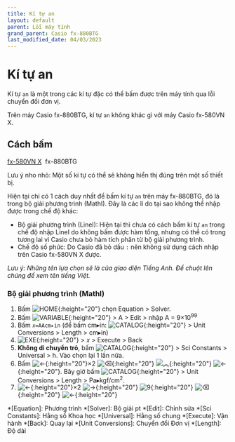 ```yaml
---
title: Kí tự an
layout: default
parent: Lỗi máy tính
grand_parent: Casio fx-880BTG
last_modified_date: 04/03/2023
---
```


# Kí tự an
Kí tự `an` là một trong các kí tự đặc có thể bấm được trên máy tính qua lỗi chuyển đổi đơn vị.

Trên máy Casio fx-880BTG, kí tự `an` không khác gì với máy Casio fx-580VN X.

## Cách bấm
[fx-580VN X](/thu-vien-ma-tran/docs/fx580vnx/loi-may-tinh/ki-tu-an.html#cách-bấm)&nbsp; fx-880BTG

Lưu ý nho nhỏ: Một số kí tự có thể sẽ không hiển thị đúng trên một số thiết bị.

Hiện tại chỉ có 1 cách duy nhất để bấm kí tự `an` trên máy fx-880BTG, đó là trong bộ giải phương trình (MathI). Đây là các lí do tại sao không thể nhập được trong chế độ khác:
- Bộ giải phương trình (LineI): Hiện tại thì chưa có cách bấm kí tự `an` trong chế độ nhập LineI do không bấm được hàm tổng, nhưng có thể có trong tương lai vì Casio chưa bỏ hàm tích phân từ bộ giải phương trình.
- Chế độ số phức: Do Casio đã bỏ dấu `:` nên không sử dụng cách nhập trên Casio fx-580VN X được.

*Lưu ý: Những tên lựa chọn sẽ là của giao diện Tiếng Anh. Để chuột lên chúng để xem tên tiếng Việt.*

### Bộ giải phương trình (MathI)
1. Bấm ![HOME]{:height="20"} chọn Equation \> Solver.
2. Bấm ![VARIABLE]{:height="20"} \> A \> Edit \> nhập A = 9×10<sup>99</sup>
3. Bấm `𝑥=AAcm▸in` (để bấm cm▸in: ![CATALOG]{:height="20"} \> Unit Conversions \> Length \> cm▸in)
4. ![EXE]{:height="20"} \> 𝑥 \> Execute \> Back
5. **Không di chuyển trỏ**, bấm ![CATALOG]{:height="20"} \> Sci Constants \> Universal \> h. Vào chọn lại 1 lần nữa.
6. Bấm ![←]{:height="20"}×2 ![⌫]{:height="20"} ![︽]{:height="20"} ![←]{:height="20"}. Bây giờ bấm ![CATALOG]{:height="20"} \> Unit Conversions \> Length \> Pa▸kgf/cm<sup>2</sup>.
7. ![←]{:height="20"}×2 ![→]{:height="20"} ![9]{:height="20"} ![⌫]{:height="20"} ![←]{:height="20"}

[HOME]: /thu-vien-ma-tran/images/fx880btg/home.png
[VARIABLE]: /thu-vien-ma-tran/images/fx880btg/variable.png
[←]: /thu-vien-ma-tran/images/fx880btg/left.png
[→]: /thu-vien-ma-tran/images/fx880btg/right.png
[︽]: /thu-vien-ma-tran/images/fx880btg/pageup.png
[CATALOG]: /thu-vien-ma-tran/images/fx880btg/catalog.png
[⌫]: /thu-vien-ma-tran/images/fx880btg/del.png
[9]: /thu-vien-ma-tran/images/fx880btg/9.png
[EXE]: /thu-vien-ma-tran/images/fx880btg/exe.png

<!-- abbreviations for kramdown -->
*[Equation]: Phương trình
*[Solver]: Bộ giải pt
*[Edit]: Chỉnh sửa
*[Sci Constants]: Hằng số Khoa học
*[Universal]: Hằng số chung
*[Execute]: Vận hành
*[Back]: Quay lại
*[Unit Conversions]: Chuyển đổi Đơn vị
*[Length]: Độ dài